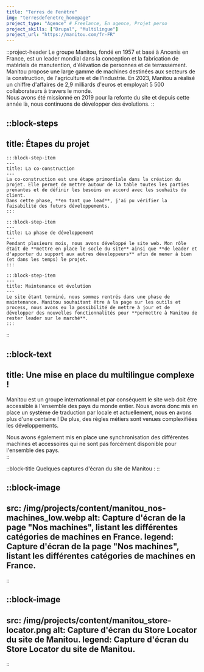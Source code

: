 ```yaml
---
title: "Terres de Fenêtre"
img: "terresdefenetre_homepage"
project_type: "Agence" # Freelance, En agence, Projet perso
project_skills: ["Drupal", "Multilingue"]
project_url: "https://manitou.com/fr-FR"
---
```


::project-header
Le groupe Manitou, fondé en 1957 et basé à Ancenis en France, est un leader mondial dans la conception et la fabrication de matériels de manutention, d'élévation de personnes et de terrassement. Manitou propose une large gamme de machines destinées aux secteurs de la construction, de l'agriculture et de l'industrie. En 2023, Manitou a réalisé un chiffre d'affaires de 2,9 milliards d'euros et employait 5 500 collaborateurs à travers le monde.  
Nous avons été missionné en 2019 pour la refonte du site et depuis cette année là, nous continuons de développer des évolutions.
::



::block-steps
---
title: Étapes du projet
---

    :::block-step-item
    ---
    title: La co-construction
    ---
    La co-construction est une étape primordiale dans la création du projet. Elle permet de mettre autour de la table toutes les parties prenantes et de définir les besoins en accord avec les souhaits du client.  
    Dans cette phase, **en tant que lead**, j'ai pu vérifier la faisabilité des futurs développements.
    :::

    :::block-step-item
    ---
    title: La phase de développement
    ---
    Pendant plusieurs mois, nous avons développé le site web. Mon rôle était de **mettre en place le socle du site** ainsi que **de leader et d'apporter du support aux autres développeurs** afin de mener à bien (et dans les temps) le projet.  
    :::

    :::block-step-item
    ---
    title: Maintenance et évolution
    ---
    Le site étant terminé, nous sommes rentrés dans une phase de maintenance. Manitou souhaitant être à la page sur les outils et process, nous avons eu la possibilité de mettre à jour et de développer des nouvelles fonctionnalités pour **permettre à Manitou de rester leader sur le marché**. 
    :::

::

::block-text
---
title: Une mise en place du multilingue complexe !
---
Manitou est un groupe internationnal et par conséquent le site web doit être accessible à l'ensemble des pays du monde entier. Nous avons donc mis en place un système de traduction par locale et actuellement, nous en avons plus d'une centaine ! De plus, des règles métiers sont venues complexifiées les développements.  
  
Nous avons également mis en place une synchronisation des différentes machines et accessoires qui ne sont pas forcément disponible pour l'ensemble des pays.  
::

::block-title
Quelques captures d'écran du site de Manitou :
::


::block-image
---
src: /img/projects/content/manitou_nos-machines_low.webp
alt: Capture d'écran de la page "Nos machines", listant les différentes catégories de machines en France.
legend: Capture d'écran de la page "Nos machines", listant les différentes catégories de machines en France.
---
::

::block-image
---
src: /img/projects/content/manitou_store-locator.png
alt: Capture d'écran du Store Locator du site de Manitou.
legend: Capture d'écran du Store Locator du site de Manitou.
---
::